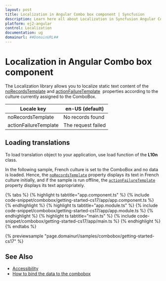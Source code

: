 ```yaml
---
layout: post
title: Localization in Angular Combo box component | Syncfusion
description: Learn here all about Localization in Syncfusion Angular Combo box component of Syncfusion Essential JS 2 and more.
platform: ej2-angular
control: Localization 
documentation: ug
domainurl: ##DomainURL##
---
```


# Localization in Angular Combo box component

The Localization library allows you to localize static text content of the
[noRecordsTemplate](https://ej2.syncfusion.com/angular/documentation/api/combo-box/#norecordstemplate) and [actionFailureTemplate](https://ej2.syncfusion.com/angular/documentation/api/combo-box/#actionfailuretemplate) &nbsp;properties according to the culture currently assigned to the ComboBox.

| Locale key | en-US (default)  |
|------|------|
| noRecordsTemplate |  No records found |
| actionFailureTemplate | The request failed |

## Loading translations

To load translation object to your application, use load function of the **L10n** class.

In the following sample, French culture is set to the ComboBox and no data is loaded. Hence, the [`noRecordsTemplate`](https://ej2.syncfusion.com/angular/documentation/api/combo-box/#norecordstemplate) property displays its text in French culture initially, and if the sample is run offline, the [`actionFailureTemplate`](https://ej2.syncfusion.com/angular/documentation/api/combo-box/#actionfailuretemplate) property displays its text appropriately.

{% tabs %}
{% highlight ts tabtitle="app.component.ts" %}
{% include code-snippet/combobox/getting-started-cs17/app/app.component.ts %}
{% endhighlight %}
{% highlight ts tabtitle="app.module.ts" %}
{% include code-snippet/combobox/getting-started-cs17/app/app.module.ts %}
{% endhighlight %}
{% highlight ts tabtitle="main.ts" %}
{% include code-snippet/combobox/getting-started-cs17/app/main.ts %}
{% endhighlight %}
{% endtabs %}
  
{% previewsample "page.domainurl/samples/combobox/getting-started-cs17" %}

## See Also

* [Accessibility](./accessibility/)
* [How to bind the data to the combobox](./data-binding/)